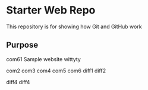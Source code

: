 # Starter Web Repo

This repository is for showing how Git and GitHub work

## Purpose
com61
Sample website wittyty

com2
com3
com4
com5
com6
diff1
diff2

diff4
diff4